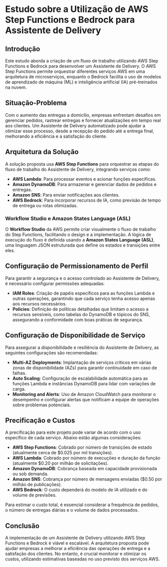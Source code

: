 
# Estudo sobre a Utilização de AWS Step Functions e Bedrock para Assistente de Delivery

## Introdução

Este estudo aborda a criação de um fluxo de trabalho utilizando AWS Step Functions e Bedrock para desenvolver um Assistente de Delivery. O AWS Step Functions permite orquestrar diferentes serviços AWS em uma arquitetura de microserviços, enquanto o Bedrock facilita o uso de modelos de aprendizado de máquina (ML) e inteligência artificial (IA) pré-treinados na nuvem.

## Situação-Problema

Com o aumento das entregas a domicílio, empresas enfrentam desafios em gerenciar pedidos, rastrear entregas e fornecer atualizações em tempo real aos clientes. Um Assistente de Delivery automatizado pode ajudar a otimizar esse processo, desde a recepção do pedido até a entrega final, melhorando a eficiência e a satisfação do cliente.

## Arquitetura da Solução

A solução proposta usa **AWS Step Functions** para orquestrar as etapas do fluxo de trabalho do Assistente de Delivery, integrando serviços como:

- **AWS Lambda**: Para processar eventos e acionar funções específicas.
- **Amazon DynamoDB**: Para armazenar e gerenciar dados de pedidos e entregas.
- **Amazon SNS**: Para enviar notificações aos clientes.
- **AWS Bedrock**: Para incorporar recursos de IA, como previsão de tempo de entrega ou rotas otimizadas.

### Workflow Studio e Amazon States Language (ASL)

O **Workflow Studio** da AWS permite criar visualmente o fluxo de trabalho do Step Functions, facilitando o design e a implementação. A lógica de execução do fluxo é definida usando a **Amazon States Language (ASL)**, uma linguagem JSON estruturada que define os estados e transições entre eles.

## Configuração de Permissionamento de Perfil

Para garantir a segurança e o acesso controlado ao Assistente de Delivery, é necessário configurar permissões adequadas:

- **IAM Roles**: Criação de papéis específicos para as funções Lambda e outras operações, garantindo que cada serviço tenha acesso apenas aos recursos necessários.
- **Policies**: Definição de políticas detalhadas que limitam o acesso a recursos sensíveis, como tabelas do DynamoDB e tópicos do SNS, assegurando a conformidade com boas práticas de segurança.

## Configuração de Disponibilidade de Serviço

Para assegurar a disponibilidade e resiliência do Assistente de Delivery, as seguintes configurações são recomendadas:

- **Multi-AZ Deployments**: Implantação de serviços críticos em várias zonas de disponibilidade (AZs) para garantir continuidade em caso de falhas.
- **Auto Scaling**: Configuração de escalabilidade automática para as funções Lambda e instâncias DynamoDB para lidar com variações de carga.
- **Monitoring and Alerts**: Uso de Amazon CloudWatch para monitorar o desempenho e configurar alertas que notificam a equipe de operações sobre problemas potenciais.

## Precificação e Custos

A precificação para este projeto pode variar de acordo com o uso específico de cada serviço. Abaixo estão algumas considerações:

- **AWS Step Functions**: Cobrado por número de transições de estado (atualmente cerca de $0.025 por mil transições).
- **AWS Lambda**: Cobrado por número de execuções e duração da função (atualmente $0.20 por milhão de solicitações).
- **Amazon DynamoDB**: Cobrança baseada em capacidade provisionada ou sob demanda.
- **Amazon SNS**: Cobrança por número de mensagens enviadas ($0.50 por milhão de publicações).
- **AWS Bedrock**: O custo dependerá do modelo de IA utilizado e do volume de previsões.

Para estimar o custo total, é essencial considerar a frequência de pedidos, o número de entregas diárias e o volume de dados processados.

## Conclusão

A implementação de um Assistente de Delivery utilizando AWS Step Functions e Bedrock é viável e escalável. A arquitetura proposta pode ajudar empresas a melhorar a eficiência das operações de entrega e a satisfação dos clientes. No entanto, é crucial monitorar e otimizar os custos, utilizando estimativas baseadas no uso previsto dos serviços AWS.
